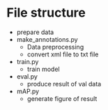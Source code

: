# File structure

- prepare data
- make_annotations.py
  - Data preprocessing
  - convert xml file to txt file 
- train.py
  - train model
- eval.py
  - produce result of val data
- mAP.py
  - generate figure of result